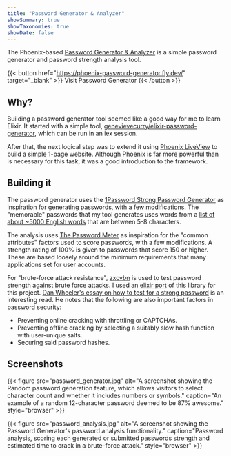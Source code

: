 ```yaml
---
title: "Password Generator & Analyzer"
showSummary: true
showTaxonomies: true
showDate: false
---
```


The Phoenix-based [Password Generator & Analyzer](https://phoenix-password-generator.fly.dev/) is a simple password generator and password strength analysis tool.

{{< button href="https://phoenix-password-generator.fly.dev/" target="_blank" >}}
Visit Password Generator
{{< /button >}}

## Why?

Building a password generator tool seemed like a good way for me to learn Elixir. It started with a simple tool, [genevievecurry/elixir-password-generator](https://github.com/genevievecurry/elixir-password-generator), which can be run in an iex session.

After that, the next logical step was to extend it using [Phoenix LiveView](https://www.phoenixframework.org/) to build a simple 1-page website. Although Phoenix is far more powerful than is necessary for this task, it was a good introduction to the framework.

## Building it

The password generator uses the [1Password Strong Password Generator](https://1password.com/password-generator/) as inspiration for generating passwords, with a few modifications. The "memorable" passwords that my tool generates uses words from a [list of about ~5000 English words](https://github.com/first20hours/google-10000-english/blob/master/google-10000-english-usa-no-swears-medium.txt) that are between 5-8 characters.

The analysis uses [The Password Meter](http://www.passwordmeter.com/) as inspiration for the "common attributes" factors used to score passwords, with a few modifications. A strength rating of 100% is given to passwords that score 150 or higher. These are based loosely around the minimum requirements that many applications set for user accounts.

For "brute-force attack resistance", [zxcvbn](https://github.com/dropbox/zxcvbn) is used to test password strength against brute force attacks. I used an [elixir port](https://github.com/techgaun/zxcvbn-elixir) of this library for this project. [Dan Wheeler's essay on how to test for a strong password](https://dropbox.tech/security/zxcvbn-realistic-password-strength-estimation) is an interesting read. He notes that the following are also important factors in password security:

- Preventing online cracking with throttling or CAPTCHAs.
- Preventing offline cracking by selecting a suitably slow hash function with user-unique salts.
- Securing said password hashes.

## Screenshots

{{< figure
    src="password_generator.jpg"
    alt="A screenshot showing the Random password generation feature, which allows visitors to select character count and whether it includes numbers or symbols."
    caption="An example of a random 12-character password deemed to be 87% awesome."
    style="browser"
    >}}

{{< figure
    src="password_analysis.jpg"
    alt="A screenshot showing the Password Generator's password analysis functionality."
    caption="Password analysis, scoring each generated or submitted passwords strength and estimated time to crack in a brute-force attack."
    style="browser"
    >}}
